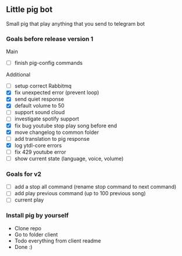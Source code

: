 ## Little pig bot
Small pig that play anything that you send to telegram bot

### Goals before release version 1
Main
- [ ] finish pig-config commands

Additional
- [ ] setup correct Rabbitmq
- [X] fix unexpected error (prevent loop)
- [x] send quiet response
- [x] default volume to 50
- [ ] support sound cloud
- [ ] investigate spotify support
- [x] fix bug youtube stop play song before end
- [x] move changelog to common folder
- [ ] add translation to pig response
- [x] log ytdl-core errors
- [ ] fix 429 youtube error
- [ ] show current state (language, voice, volume)

### Goals for v2
- [ ] add a stop all command (rename stop command to next command)
- [ ] add play previous command (up to 100 previous song)
- [ ] current play

### Install pig by yourself
- Clone repo
- Go to folder client
- Todo everything from client readme
- Done :) 
